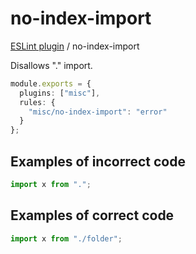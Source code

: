 # no-index-import

[ESLint plugin](https://ilyub.github.io/eslint-plugin-misc/) / no-index-import

Disallows "." import.

```ts
module.exports = {
  plugins: ["misc"],
  rules: {
    "misc/no-index-import": "error"
  }
};
```

## Examples of incorrect code

```ts
import x from ".";
```

## Examples of correct code

```ts
import x from "./folder";
```